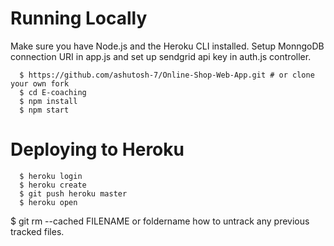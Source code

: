 # Running Locally
Make sure you have Node.js and the Heroku CLI installed.
Setup MonngoDB connection URI in app.js and set up sendgrid api key in auth.js controller.
```
  $ https://github.com/ashutosh-7/Online-Shop-Web-App.git # or clone your own fork
  $ cd E-coaching
  $ npm install
  $ npm start

```




# Deploying to Heroku 
``` 
  $ heroku login    
  $ heroku create
  $ git push heroku master
  $ heroku open
```


$ git rm --cached FILENAME or foldername how to untrack any previous tracked files.